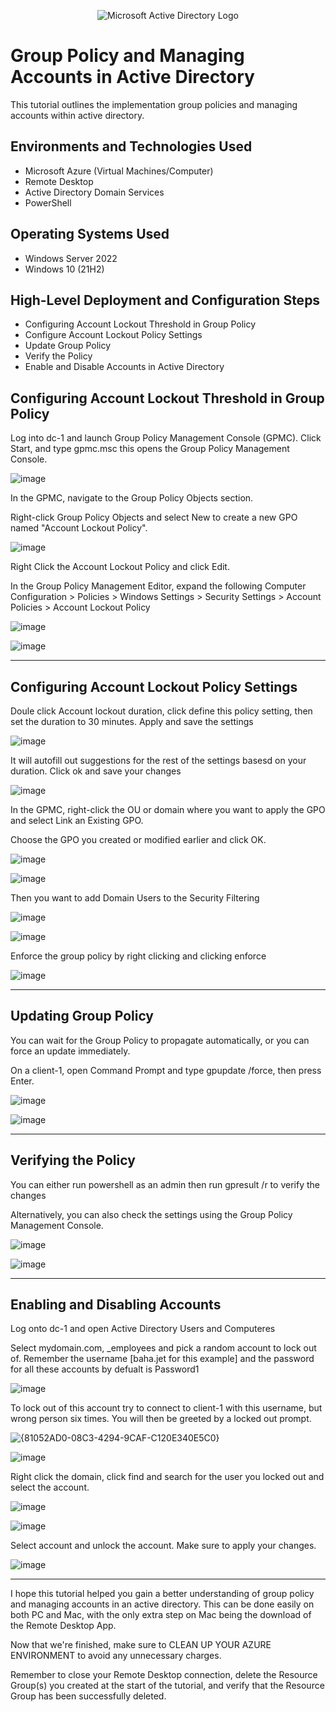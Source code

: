 <p align="center">
<img src="https://www.techtarget.com/rms/onlineimages/whatis-group_policy_object-f_mobile.png" alt="Microsoft Active Directory Logo"/>
</p>

<h1>Group Policy and Managing Accounts in Active Directory</h1>
This tutorial outlines the implementation group policies and managing accounts within active directory.<br />

<h2>Environments and Technologies Used</h2>

- Microsoft Azure (Virtual Machines/Computer)
- Remote Desktop
- Active Directory Domain Services
- PowerShell

<h2>Operating Systems Used </h2>

- Windows Server 2022
- Windows 10 (21H2)

<h2>High-Level Deployment and Configuration Steps</h2>

- Configuring Account Lockout Threshold in Group Policy
- Configure Account Lockout Policy Settings
- Update Group Policy
- Verify the Policy
- Enable and Disable Accounts in Active Directory

<h2>Configuring Account Lockout Threshold in Group Policy</h2>

<p>Log into dc-1 and launch Group Policy Management Console (GPMC). Click Start, and type gpmc.msc this opens the Group Policy Management Console.</p>

![image](https://github.com/user-attachments/assets/8eda8e50-76c6-44f8-a363-527a358aa0c4)

<p>In the GPMC, navigate to the Group Policy Objects section.

Right-click Group Policy Objects and select New to create a new GPO named "Account Lockout Policy".</p>

![image](https://github.com/user-attachments/assets/675d2222-6419-443c-9800-d153ed4a5e64)

<p>Right Click the Account Lockout Policy and click Edit.

In the Group Policy Management Editor, expand the following
Computer Configuration > Policies > Windows Settings > Security Settings > Account Policies > Account Lockout Policy</p>

![image](https://github.com/user-attachments/assets/e3eeee96-b547-458b-9a5a-06836ba6fa2f)

![image](https://github.com/user-attachments/assets/56056c07-4555-476c-91ab-ece435ba1585)

<hr>

<h2>Configuring Account Lockout Policy Settings</h2>

<p>Doule click Account lockout duration, click define this policy setting, then set the duration to 30 minutes. Apply and save the settings</p>

![image](https://github.com/user-attachments/assets/998fde76-f295-48d7-8ddd-dc5fdd6161dd)

<p>It will autofill out suggestions for the rest of the settings basesd on your duration. Click ok and save your changes</p>

![image](https://github.com/user-attachments/assets/69126b69-6c4d-4d6e-a65a-b12fbee47536)

<p>In the GPMC, right-click the OU or domain where you want to apply the GPO and select Link an Existing GPO.

Choose the GPO you created or modified earlier and click OK.
</p>

![image](https://github.com/user-attachments/assets/743255d5-4d79-40d2-b838-a10d70e5a596)

![image](https://github.com/user-attachments/assets/833c8c3c-146a-42e0-bdec-96f266e53680)

<p>Then you want to add Domain Users to the Security Filtering </p>

![image](https://github.com/user-attachments/assets/055f6a61-889c-4c1c-adad-4d81f71c4f09)

![image](https://github.com/user-attachments/assets/010a677a-a154-4f18-bdab-153bfa935208)

<p>Enforce the group policy by right clicking and clicking enforce</p>

![image](https://github.com/user-attachments/assets/1e2f4336-0714-4f57-a271-a816c6b1c85e)

<hr>

<h2>Updating Group Policy</h2>

<p>You can wait for the Group Policy to propagate automatically, or you can force an update immediately.

On a client-1, open Command Prompt and type gpupdate /force, then press Enter.</p>

![image](https://github.com/user-attachments/assets/74c4d722-6a12-4605-8929-4f59426c04d7)

![image](https://github.com/user-attachments/assets/6501c23e-7ee6-4a88-9760-ee8288fdfa59)

<hr>

<h2>Verifying the Policy</h2>

<p>You can either run powershell as an admin then run gpresult /r to verify the changes

Alternatively, you can also check the settings using the Group Policy Management Console.</p>

![image](https://github.com/user-attachments/assets/5ddd73bf-bd1b-4c75-ab1f-7aaeea41b3b5)

![image](https://github.com/user-attachments/assets/7e139d1b-f8f2-4271-a14b-aeb386654a37)

<hr>

<h2>Enabling and Disabling Accounts</h2>

<p>Log onto dc-1 and open Active Directory Users and Computeres

Select mydomain.com, _employees and pick a random account to lock out of. Remember the username [baha.jet for this example] and the password for all these accounts by defualt is Password1</p>

![image](https://github.com/user-attachments/assets/a5a827fd-fcbb-4b61-aa57-87ceed6b3e16)

<p>To lock out of this account try to connect to client-1 with this username, but wrong person six times. You will then be greeted by a locked out prompt. </p>

![{81052AD0-08C3-4294-9CAF-C120E340E5C0}](https://github.com/user-attachments/assets/0f06058c-4eb7-4472-841b-819af73889ab)

![image](https://github.com/user-attachments/assets/da8bd35e-f2c7-44ef-8c07-ad3619ceb4a0)

<p>Right click the domain, click find and search for the user you locked out and select the account.</p>

![image](https://github.com/user-attachments/assets/c7e9d326-dfca-401f-ada9-11263305dfe5)

![image](https://github.com/user-attachments/assets/b6a15702-3461-4aca-9ef1-4b5ebbc096df)

<p>Select account and unlock the account. Make sure to apply your changes. </p>

![image](https://github.com/user-attachments/assets/28571f43-2d10-4f21-aa82-270281489580)

<hr>

<p>I hope this tutorial helped you gain a better understanding of group policy and managing accounts in an active directory. This can be done easily on both PC and Mac, with the only extra step on Mac being the download of the Remote Desktop App.

Now that we're finished, make sure to CLEAN UP YOUR AZURE ENVIRONMENT to avoid any unnecessary charges.

Remember to close your Remote Desktop connection, delete the Resource Group(s) you created at the start of the tutorial, and verify that the Resource Group has been successfully deleted.</p>
